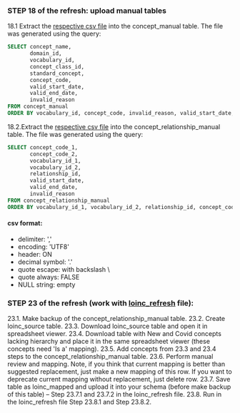 ### STEP 18 of the refresh: upload manual tables
18.1 Extract the [respective csv file](https://drive.google.com/file/d/1sXdWNn1oN-EhsqFyT6cl2TI4YBXbDQyV/view?usp=sharing) into the concept_manual table.
The file was generated using the query:
```sql
SELECT concept_name,
       domain_id,
       vocabulary_id,
       concept_class_id,
       standard_concept,
       concept_code,
       valid_start_date,
       valid_end_date,
       invalid_reason
FROM concept_manual
ORDER BY vocabulary_id, concept_code, invalid_reason, valid_start_date, valid_end_date, concept_name
```

18.2.Extract the [respective csv file](https://drive.google.com/file/d/1-R7_j_PNDrNIO1me_ni4-FNL2bs0iE1d/view?usp=sharing) into the concept_relationship_manual table.
The file was generated using the query:
```sql
SELECT concept_code_1,
       concept_code_2,
       vocabulary_id_1,
       vocabulary_id_2,
       relationship_id,
       valid_start_date,
       valid_end_date,
       invalid_reason
FROM concept_relationship_manual
ORDER BY vocabulary_id_1, vocabulary_id_2, relationship_id, concept_code_1, concept_code_2, invalid_reason, valid_start_date, valid_end_date
```
#### csv format:
- delimiter: ','
- encoding: 'UTF8'
- header: ON
- decimal symbol: '.'
- quote escape: with backslash \
- quote always: FALSE
- NULL string: empty

### STEP 23 of the refresh (work with [loinc_refresh](https://github.com/OHDSI/Vocabulary-v5.0/blob/master/LOINC/manual_work/loinc_refresh.sql) file):
23.1. Make backup of the concept_relationship_manual table.
23.2. Create loinc_source table.
23.3. Download loinc_source table and open it in spreadsheet viewer.
23.4. Download table with New and Covid concepts lacking hierarchy and place it in the same  spreadsheet viewer (these concepts need 'Is a' mapping).
23.5. Add concepts from 23.3 and 23.4 steps to the concept_relationship_manual table.
23.6. Perform manual review and mapping. Note, if you think that current mapping is better than suggested replacement, just make a new mapping of this row. If you want to deprecate current mapping without replacement, just delete row.
23.7. Save table as loinc_mapped and upload it into your schema (before make backup of this table) – Step 23.7.1 and 23.7.2 in the loinc_refresh file.
23.8. Run in the loinc_refresh file Step 23.8.1 and Step 23.8.2.

